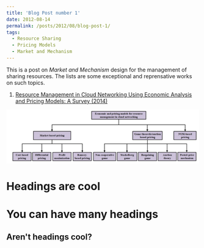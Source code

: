 ```yaml
---
title: 'Blog Post number 1'
date: 2012-08-14
permalink: /posts/2012/08/blog-post-1/
tags:
  - Resource Sharing
  - Pricing Models
  - Market and Mechanism
---
```


This is a post on *Market and Mechanism* design for the management of sharing resources. The lists are some exceptional and reprensative works on such topics. 

1. [Resource Management in Cloud Networking Using Economic Analysis and Pricing Models: A Survey (2014)](https://ieeexplore.ieee.org/abstract/document/7807328)

![alt text](/images/PriceModels.png)

Headings are cool
======

You can have many headings
======

Aren't headings cool?
------
